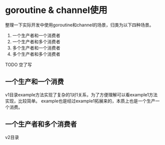 # goroutine & channel使用
整理一下实际开发中使用goroutine和channel的场景，归类为以下四种场景。

1. 一个生产者和一个消费者
2. 一个生产者和多个消费者
3. 多个生产者和一个消费者
4. 多个生产者和多个消费者


TODO 空了写

## 一个生产和一个消费
v1目录example方法实现了复杂的1对1关系，为了方便理解可以看example1方法实现，比较简单。
example也是经过example1拓展来的，本质上也是一个生产一个消费。

## 一个生产者和多个消费者
v2目录 
